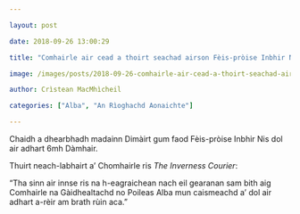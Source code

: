 ```yaml
---

layout: post

date: 2018-09-26 13:00:29

title: "Comhairle air cead a thoirt seachad airson Fèis-pròise Inbhir Nis a dhol air adhart"

image: /images/posts/2018-09-26-comhairle-air-cead-a-thoirt-seachad-airson-feis-proise-inbhir-nis-a-dhol-air-adhart.webp

author: Crìstean MacMhìcheil

categories: ["Alba", "An Rìoghachd Aonaichte"]

---
```


Chaidh a dhearbhadh madainn Dimàirt gum faod Fèis-pròise Inbhir Nis dol air adhart 6mh Dàmhair.

Thuirt neach-labhairt a’ Chomhairle ris *The Inverness Courier*:

“Tha sinn air innse ris na h-eagraichean nach eil gearanan sam bith aig Comhairle na Gàidhealtachd no Poileas Alba mun caismeachd a’ dol air adhart a-rèir am brath rùin aca.”
